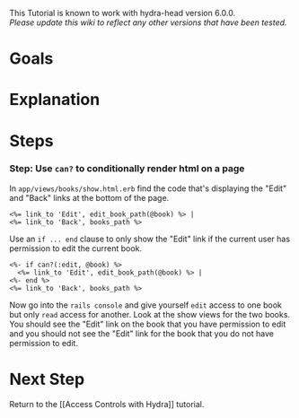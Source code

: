 This Tutorial is known to work with hydra-head version 6.0.0.  
_Please update this wiki to reflect any other versions that have been tested._

# Goals

# Explanation

# Steps

### Step: Use `can?` to conditionally render html on a page

In `app/views/books/show.html.erb` find the code that's displaying the "Edit" and "Back" links at the bottom of the page.
```erb
<%= link_to 'Edit', edit_book_path(@book) %> |
<%= link_to 'Back', books_path %>
```

Use an `if ... end` clause to only show the "Edit" link if the current user has permission to edit the current book.
```erb
<%- if can?(:edit, @book) %>
  <%= link_to 'Edit', edit_book_path(@book) %> |
<%- end %>
<%= link_to 'Back', books_path %>
```

Now go into the `rails console` and give yourself `edit` access to one book but only `read` access for another.  Look at the show views for the two books.  You should see the "Edit" link on the book that you have permission to edit and you should not see the "Edit" link for the book that you do not have permission to edit.

# Next Step
Return to the [[Access Controls with Hydra]] tutorial.
